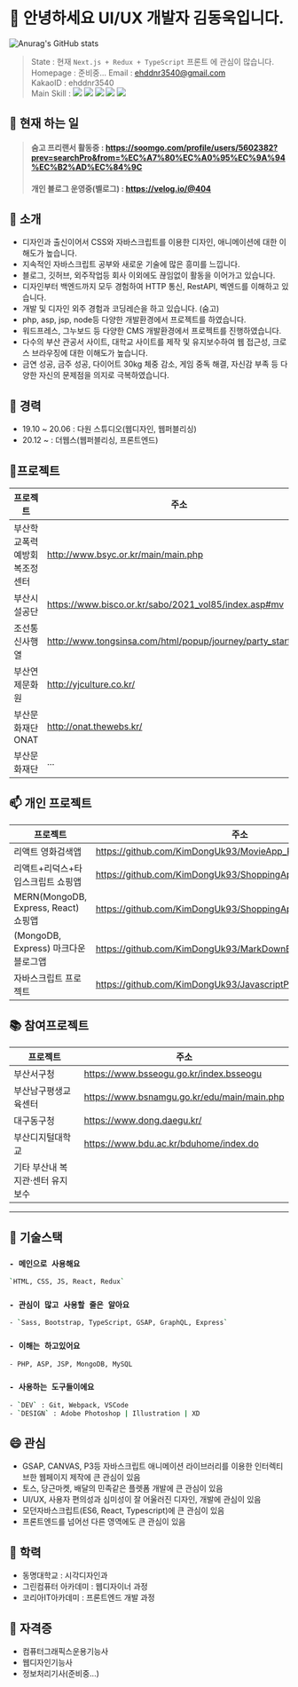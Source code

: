 # 👋 안녕하세요 UI/UX 개발자 김동욱입니다.
![Anurag's GitHub stats](https://github-readme-stats.vercel.app/api?username=KimDongUk93&&show_icons=true&theme=vue-dark) 
>State : 현재 `Next.js + Redux + TypeScript` 프론트 에 관심이 많습니다.      
>Homepage : 준비중... 
>Email : ehddnr3540@gmail.com    
>KakaoID : ehddnr3540    
>Main Skill : ![](https://img.shields.io/badge/HTML5-e56128?style=flat-square&logo=HTML5&logoColor=white) ![](https://img.shields.io/badge/CSS3-2ca1d3?style=flat-square&logo=CSS3&logoColor=white) ![](https://img.shields.io/badge/JavaScript-cfb02a?style=flat-square&logo=JavaScript&logoColor=white) ![](https://img.shields.io/badge/React-4cafc8?style=flat-square&logo=React&logoColor=white) ![](https://img.shields.io/badge/Redux-793fb9?style=flat-square&logo=Redux&logoColor=white)

## 🥾 현재 하는 일 
> #### 숨고 프리랜서 활동중 : https://soomgo.com/profile/users/5602382?prev=searchPro&from=%EC%A7%80%EC%A0%95%EC%9A%94%EC%B2%AD%EC%84%9C
> #### 개인 블로그 운영중(벨로그) : https://velog.io/@404  

## 💬 소개
- 디자인과 출신이어서 CSS와 자바스크립트를 이용한 디자인, 애니메이션에 대한 이해도가 높습니다. 
- 지속적인 자바스크립트 공부와 새로운 기술에 많은 흥미를 느낍니다. 
- 블로그, 깃허브, 외주작업등 회사 이외에도 끊임없이 활동을 이어가고 있습니다. 
- 디자인부터 백엔드까지 모두 경험하여 HTTP 통신, RestAPI, 벡엔드를 이해하고 있습니다. 
- 개발 및 디자인 외주 경험과 코딩레슨을 하고 있습니다. (숨고) 
- php, asp, jsp, node등 다양한 개발환경에서 프로젝트를 하였습니다. 
- 워드프레스, 그누보드 등 다양한 CMS 개발환경에서 프로젝트를 진행하였습니다. 
- 다수의 부산 관공서 사이트, 대학교 사이트를 제작 및 유지보수하여 웹 접근성, 크로스 브라우징에 대한 이해도가 높습니다. 
- 금연 성공, 금주 성공, 다이어트 30kg 체중 감소, 게임 중독 해결, 자신감 부족 등 다양한 자신의 문제점을 의지로 극복하였습니다. 

## 🔭 경력
- 19.10 ~ 20.06 : 다원 스튜디오(웹디자인, 웹퍼블리싱)
- 20.12 ~ : 더웹스(웹퍼블리싱, 프론트엔드)

## 📜프로젝트
| 프로젝트 | 주소 |
| ------ | ------ |
| 부산학교폭력예방회복조정센터 | http://www.bsyc.or.kr/main/main.php |
| 부산시설공단 | https://www.bisco.or.kr/sabo/2021_vol85/index.asp#mv |
| 조선통신사행열 | http://www.tongsinsa.com/html/popup/journey/party_start.html | 
| 부산연제문화원 | http://yjculture.co.kr/ | 
| 부산문화재단 ONAT | http://onat.thewebs.kr/ | 
| 부산문화재단 | ... |

## 📫 개인 프로젝트
| 프로젝트 | 주소 |
| ------ | ------ |
| 리액트 영화검색앱 | https://github.com/KimDongUk93/MovieApp_React |
| 리액트+리덕스+타입스크립트 쇼핑앱 | https://github.com/KimDongUk93/ShoppingApp_ReactReduxTS |
| MERN(MongoDB, Express, React) 쇼핑앱 | https://github.com/KimDongUk93/ShoppingApp_MERN |
| (MongoDB, Express) 마크다운 블로그앱 | https://github.com/KimDongUk93/MarkDownBlog_ExpressMongoDB |
| 자바스크립트 프로젝트 | https://github.com/KimDongUk93/JavascriptProject |

## 📚 참여프로젝트
| 프로젝트 | 주소 |
| ------ | ------ |
| 부산서구청 | https://www.bsseogu.go.kr/index.bsseogu |
| 부산남구평생교육센터 | https://www.bsnamgu.go.kr/edu/main/main.php |
| 대구동구청 | https://www.dong.daegu.kr/ |
| 부산디지털대학교 | https://www.bdu.ac.kr/bduhome/index.do |
| 기타 부산내 복지관·센터 유지보수 |  |

___

## 🌱 기술스택
### `- 메인으로 사용해요` 
 ```sh
`HTML, CSS, JS, React, Redux`
```
### `- 관심이 많고 사용할 줄은 알아요` 
```sh
- `Sass, Bootstrap, TypeScript, GSAP, GraphQL, Express`
```
### `- 이해는 하고있어요` 
```sh
- PHP, ASP, JSP, MongoDB, MySQL
```
### `- 사용하는 도구들이에요`
```sh
- `DEV` : Git, Webpack, VSCode
- `DESIGN` : Adobe Photoshop | Illustration | XD
```

## 😄 관심
- GSAP, CANVAS, P3등 자바스크립트 애니메이션 라이브러리를 이용한 인터렉티브한 웹페이지 제작에 큰 관심이 있음
- 토스, 당근마켓, 배달의 민족같은 플렛폼 개발에 큰 관심이 있음
- UI/UX, 사용자 편의성과 심미성이 잘 어울러진 디자인, 개발에 관심이 있음
- 모던자바스크립트(ES6, React, Typescript)에 큰 관심이 있음
- 프론트엔드를 넘어선 다른 영역에도 큰 관심이 있음

## 🙆‍ 학력
- 동명대학교 : 시각디자인과
- 그린컴퓨터 아카데미 : 웹디자이너 과정
- 코리아IT아카데미 : 프론트엔드 개발 과정

## 💬 자격증
- 컴퓨터그래픽스운용기능사
- 웹디자인기능사
- 정보처리기사(준비중...)
